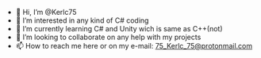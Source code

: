 - 👋 Hi, I’m @Kerlc75
- 👀 I’m interested in any kind of C# coding
- 🌱 I’m currently learning C# and Unity wich is same as C++(not)
- 💞️ I’m looking to collaborate on any help with my projects
- 📫 How to reach me here or on my e-mail: 75_Kerlc_75@protonmail.com

<!---
Kerlc75/Kerlc75 is a ✨ special ✨ repository because its `README.md` (this file) appears on your GitHub profile.
You can click the Preview link to take a look at your changes.
--->
